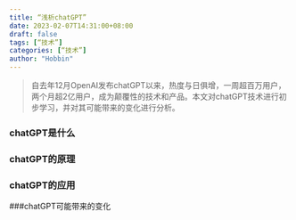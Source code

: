 ```yaml
---
title: “浅析chatGPT”
date: 2023-02-07T14:31:00+08:00
draft: false
tags: [“技术”]
categories: [“技术”]
author: "Hobbin"
---
```


> 自去年12月OpenAI发布chatGPT以来，热度与日俱增，一周超百万用户，两个月超2亿用户，成为颠覆性的技术和产品。本文对chatGPT技术进行初步学习，并对其可能带来的变化进行分析。

### chatGPT是什么

### chatGPT的原理

### chatGPT的应用

###chatGPT可能带来的变化

